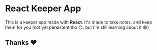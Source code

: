 # React Keeper App

This is a keeper app made with <b>React</b>.
It's made to take notes, and keep them for you (not yet persistent tho 😔, but i'm still learning about it 😁)

## Thanks ❤️